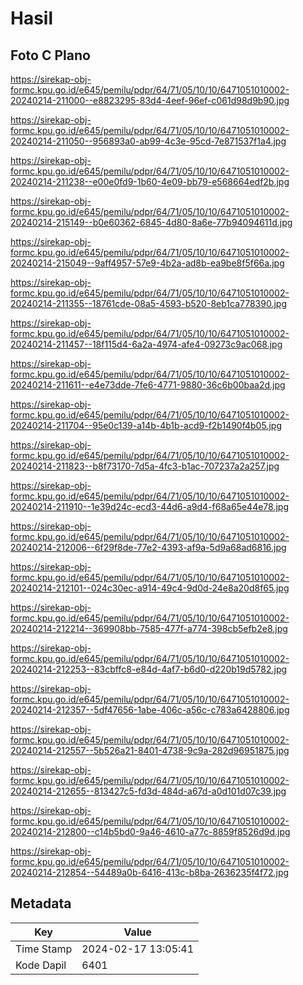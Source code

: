 # Hasil

## Foto C Plano

https://sirekap-obj-formc.kpu.go.id/e645/pemilu/pdpr/64/71/05/10/10/6471051010002-20240214-211000--e8823295-83d4-4eef-96ef-c061d98d9b90.jpg

https://sirekap-obj-formc.kpu.go.id/e645/pemilu/pdpr/64/71/05/10/10/6471051010002-20240214-211050--956893a0-ab99-4c3e-95cd-7e871537f1a4.jpg

https://sirekap-obj-formc.kpu.go.id/e645/pemilu/pdpr/64/71/05/10/10/6471051010002-20240214-211238--e00e0fd9-1b60-4e09-bb79-e568664edf2b.jpg

https://sirekap-obj-formc.kpu.go.id/e645/pemilu/pdpr/64/71/05/10/10/6471051010002-20240214-215149--b0e60362-6845-4d80-8a6e-77b94094611d.jpg

https://sirekap-obj-formc.kpu.go.id/e645/pemilu/pdpr/64/71/05/10/10/6471051010002-20240214-215049--9aff4957-57e9-4b2a-ad8b-ea9be8f5f66a.jpg

https://sirekap-obj-formc.kpu.go.id/e645/pemilu/pdpr/64/71/05/10/10/6471051010002-20240214-211355--18761cde-08a5-4593-b520-8eb1ca778390.jpg

https://sirekap-obj-formc.kpu.go.id/e645/pemilu/pdpr/64/71/05/10/10/6471051010002-20240214-211457--18f115d4-6a2a-4974-afe4-09273c9ac068.jpg

https://sirekap-obj-formc.kpu.go.id/e645/pemilu/pdpr/64/71/05/10/10/6471051010002-20240214-211611--e4e73dde-7fe6-4771-9880-36c6b00baa2d.jpg

https://sirekap-obj-formc.kpu.go.id/e645/pemilu/pdpr/64/71/05/10/10/6471051010002-20240214-211704--95e0c139-a14b-4b1b-acd9-f2b1490f4b05.jpg

https://sirekap-obj-formc.kpu.go.id/e645/pemilu/pdpr/64/71/05/10/10/6471051010002-20240214-211823--b8f73170-7d5a-4fc3-b1ac-707237a2a257.jpg

https://sirekap-obj-formc.kpu.go.id/e645/pemilu/pdpr/64/71/05/10/10/6471051010002-20240214-211910--1e39d24c-ecd3-44d6-a9d4-f68a65e44e78.jpg

https://sirekap-obj-formc.kpu.go.id/e645/pemilu/pdpr/64/71/05/10/10/6471051010002-20240214-212006--6f29f8de-77e2-4393-af9a-5d9a68ad6816.jpg

https://sirekap-obj-formc.kpu.go.id/e645/pemilu/pdpr/64/71/05/10/10/6471051010002-20240214-212101--024c30ec-a914-49c4-9d0d-24e8a20d8f65.jpg

https://sirekap-obj-formc.kpu.go.id/e645/pemilu/pdpr/64/71/05/10/10/6471051010002-20240214-212214--369908bb-7585-477f-a774-398cb5efb2e8.jpg

https://sirekap-obj-formc.kpu.go.id/e645/pemilu/pdpr/64/71/05/10/10/6471051010002-20240214-212253--83cbffc8-e84d-4af7-b6d0-d220b19d5782.jpg

https://sirekap-obj-formc.kpu.go.id/e645/pemilu/pdpr/64/71/05/10/10/6471051010002-20240214-212357--5df47656-1abe-406c-a56c-c783a6428806.jpg

https://sirekap-obj-formc.kpu.go.id/e645/pemilu/pdpr/64/71/05/10/10/6471051010002-20240214-212557--5b526a21-8401-4738-9c9a-282d96951875.jpg

https://sirekap-obj-formc.kpu.go.id/e645/pemilu/pdpr/64/71/05/10/10/6471051010002-20240214-212655--813427c5-fd3d-484d-a67d-a0d101d07c39.jpg

https://sirekap-obj-formc.kpu.go.id/e645/pemilu/pdpr/64/71/05/10/10/6471051010002-20240214-212800--c14b5bd0-9a46-4610-a77c-8859f8526d9d.jpg

https://sirekap-obj-formc.kpu.go.id/e645/pemilu/pdpr/64/71/05/10/10/6471051010002-20240214-212854--54489a0b-6416-413c-b8ba-2636235f4f72.jpg


## Metadata

| Key        | Value               |
| ---------- | ------------------- |
| Time Stamp | 2024-02-17 13:05:41 |
| Kode Dapil | 6401                |



